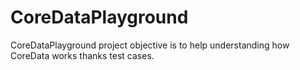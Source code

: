 CoreDataPlayground
==================

CoreDataPlayground project objective is to help understanding how CoreData works thanks test cases.
